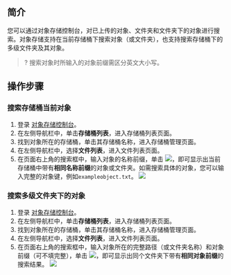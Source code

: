## 简介
您可以通过对象存储控制台，对已上传的对象、文件夹和文件夹下的对象进行搜索。对象存储支持在当前存储桶下搜索对象（或文件夹），也支持搜索存储桶下的多级文件夹及其对象。

>? 搜索对象时所输入的对象前缀需区分英文大小写。
>

## 操作步骤
### 搜索存储桶当前对象

1. 登录 [对象存储控制台](https://console.cloud.tencent.com/cos5)。
2. 在左侧导航栏中，单击**存储桶列表**，进入存储桶列表页面。
3. 找到对象所在的存储桶，单击其存储桶名称，进入存储桶管理页面。
4. 在左侧导航栏中，选择**文件列表**，进入文件列表页面。
5. 在页面右上角的搜索框中，输入对象的名称前缀，单击 ![](https://main.qcloudimg.com/raw/eeaf7547492ba4358671f820cf242ff1.png)，即可显示出当前存储桶中带有**相同名称前缀**的对象或文件夹。如需搜索具体的对象，您可以输入完整的对象键，例如`exampleobject.txt`。
![](https://main.qcloudimg.com/raw/06732a236504c36fbf0763b772f10927.png)

### 搜索多级文件夹下的对象

1. 登录 [对象存储控制台](https://console.cloud.tencent.com/cos5)。
2. 在左侧导航栏中，单击**存储桶列表**，进入存储桶列表页面。
3. 找到对象所在的存储桶，单击其存储桶名称，进入存储桶管理页面。
4. 在左侧导航栏中，选择**文件列表**，进入文件列表页面。
5. 在页面右上角的搜索框中，输入对象所在的完整路径（或文件夹名称）和对象前缀（可不填完整），单击 ![](https://main.qcloudimg.com/raw/eeaf7547492ba4358671f820cf242ff1.png)，即可显示出同个文件夹下带有**相同对象前缀**的搜索结果。
![](https://main.qcloudimg.com/raw/75ccee02ada6480ee7f2567a27a27ecc.png)
